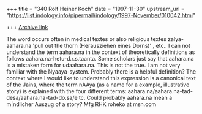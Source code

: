 +++
title = "340 Rolf Heiner Koch"
date = "1997-11-30"
upstream_url = "https://list.indology.info/pipermail/indology/1997-November/010042.html"

+++
[Archive link](https://list.indology.info/pipermail/indology/1997-November/010042.html)

The word occurs often in medical textes or also
religious textes zalya-aahara.na 'pull out the
thorn (Herausziehen eines Dorns)' , etc.. I can
not understand the term aahara.na in the context
of theoretically definitions as follows
aahara.na-hetu-d.r.s.taanta. Some scholars just
say that aahara.na is a mistaken form for
udaahara.na. This is not the true. I am not very
familiar with the Nyaaya-system. Probably there is
a helpful definition?
The context where I would like to understand this
expression is a canonical text of the Jains, where
the term nAAya (as a name for a example,
illustrative story) is explained with the four
different terms:
aahara.na/aahara.na-tad-desa/aahara.na-tad-do.sa/e
tc.
Could probably aahara.na mean a m|ndlicher Auszug
of a story?
Mfg RHK
roheko at msn.com



